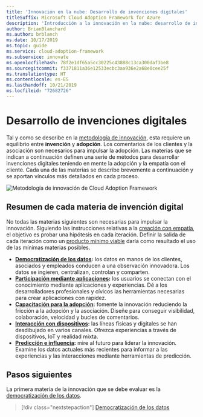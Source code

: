 ```yaml
---
title: 'Innovación en la nube: Desarrollo de invenciones digitales'
titleSuffix: Microsoft Cloud Adoption Framework for Azure
description: 'Introducción a la innovación en la nube: desarrollo de invenciones digitales'
author: BrianBlanchard
ms.author: brblanch
ms.date: 10/17/2019
ms.topic: guide
ms.service: cloud-adoption-framework
ms.subservice: innovate
ms.openlocfilehash: 78f2e1df65a5cc30225c43888c13ca300daf3be8
ms.sourcegitcommit: f3371811a36e12533ecbc3aa936e2a68e0cee25f
ms.translationtype: HT
ms.contentlocale: es-ES
ms.lasthandoff: 10/21/2019
ms.locfileid: "72682726"
---
```

# <a name="developing-digital-inventions"></a>Desarrollo de invenciones digitales

Tal y como se describe en la [metodología de innovación](./index.md), esta requiere un equilibrio entre **invención** y **adopción**. Los comentarios de los clientes y la asociación son necesarios para impulsar la adopción. Las materias que se indican a continuación definen una serie de métodos para desarrollar invenciones digitales teniendo en mente la adopción y la empatía con el cliente. Cada una de las materias se describe brevemente a continuación y se aportan vínculos más detallados en cada proceso.

![Metodología de innovación de Cloud Adoption Framework](../../_images/innovate/innovate-methodology.png)

## <a name="summary-of-each-discipline-of-digital-invention"></a>Resumen de cada materia de invención digital

No todas las materias siguientes son necesarias para impulsar la innovación. Siguiendo las instrucciones relativas a la [creación con empatía](./build.md), el objetivo es probar una hipótesis en cada iteración. Definir la salida de cada iteración como un [producto mínimo viable](./build.md#build-a-minimum-viable-product-mvp) daría como resultado el uso de las mínimas materias posibles.

- **[Democratización de los datos](./data.md):** los datos en manos de los clientes, asociados y empleados conducen a una observación innovadora. Los datos se ingieren, centralizan, controlan y comparten.
- **[Participación mediante aplicaciones](./apps.md):** los usuarios se conectan con el conocimiento mediante aplicaciones y experiencias. Dé a los desarrolladores profesionales y cívicos las herramientas necesarias para crear aplicaciones con rapidez.
- **[Capacitación para la adopción](./ci-cd.md):** fomente la innovación reduciendo la fricción a la adopción y la asociación. Diseñe para conseguir visibilidad, colaboración, velocidad y bucles de comentarios.
- **[Interacción con dispositivos](./devices.md):** las líneas físicas y digitales se han desdibujado en varios canales. Ofrezca experiencias a través de dispositivos, IoT y realidad mixta.
- **[Predicción e influencia](./predict.md):** mire al futuro para liderar la innovación. Examine los datos actuales más recientes para informar a las experiencias y las interacciones mediante herramientas de predicción.

## <a name="next-steps"></a>Pasos siguientes

La primera materia de la innovación que se debe evaluar es la [democratización de los datos](./data.md).

> [!div class="nextstepaction"]
> [Democratización de los datos](./data.md)
